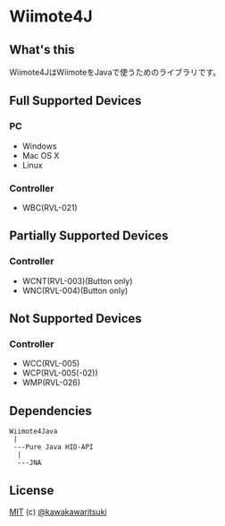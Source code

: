 # Wiimote4J

## What's this
Wiimote4JはWiimoteをJavaで使うためのライブラリです。

## Full Supported Devices
### PC
- Windows
- Mac OS X
- Linux

### Controller
- WBC(RVL-021)

## Partially Supported Devices
### Controller
- WCNT(RVL-003)(Button only)
- WNC(RVL-004)(Button only)

## Not Supported Devices
### Controller
- WCC(RVL-005)
- WCP(RVL-005(-02))
- WMP(RVL-026)

## Dependencies
```
Wiimote4Java
 |
 ---Pure Java HID-API
  |
  ---JNA
```

## License
[MIT](http://kawakawaritsuki.mit-license.org) (c) [@kawakawaritsuki](https://github.com/kawakawaritsuki)
